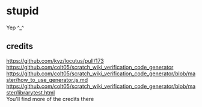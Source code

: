 # stupid
Yep ^_^
## credits

https://github.com/kvz/locutus/pull/173  
https://github.com/colt05/scratch_wiki_verification_code_generator  
https://github.com/colt05/scratch_wiki_verification_code_generator/blob/master/how_to_use_generator.js.md  
https://github.com/colt05/scratch_wiki_verification_code_generator/blob/master/librarytest.html  
You'll find more of the credits there
